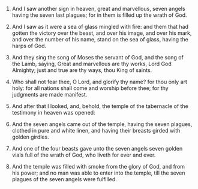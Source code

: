 1. And I saw another sign in heaven, great and marvellous, seven
angels having the seven last plagues; for in them is filled up the
wrath of God.

2. And I saw as it were a sea of glass mingled with fire: and them
that had gotten the victory over the beast, and over his image, and
over his mark, and over the number of his name, stand on the sea of
glass, having the harps of God.

3. And they sing the song of Moses the servant of God, and the song
of the Lamb, saying, Great and marvellous are thy works, Lord God
Almighty; just and true are thy ways, thou King of saints.

4. Who shall not fear thee, O Lord, and glorify thy name? for thou
only art holy: for all nations shall come and worship before thee; for
thy judgments are made manifest.

5. And after that I looked, and, behold, the temple of the
tabernacle of the testimony in heaven was opened:

6. And the seven
angels came out of the temple, having the seven plagues, clothed in
pure and white linen, and having their breasts girded with golden
girdles.

7. And one of the four beasts gave unto the seven angels seven
golden vials full of the wrath of God, who liveth for ever and ever.

8. And the temple was filled with smoke from the glory of God, and
from his power; and no man was able to enter into the temple, till the
seven plagues of the seven angels were fulfilled.